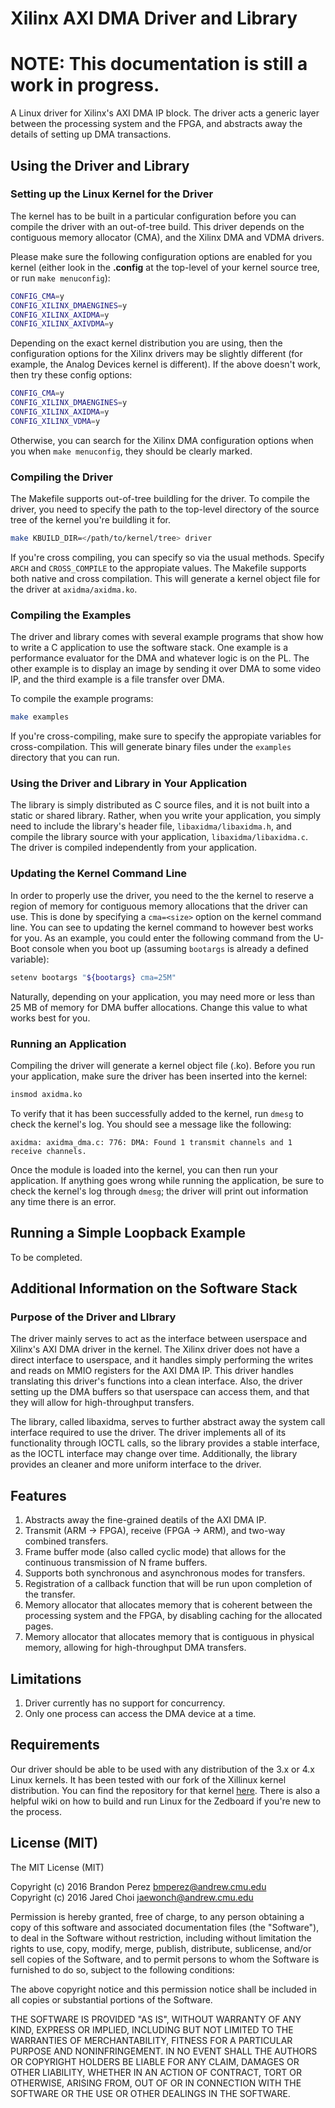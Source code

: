# Xilinx AXI DMA Driver and Library

# NOTE: This documentation is still a work in progress.

A Linux driver for Xilinx's AXI DMA IP block. The driver acts a generic layer between the processing system and the FPGA, and abstracts away the details of setting up DMA transactions. 

## Using the Driver and Library

### Setting up the Linux Kernel for the Driver

The kernel has to be built in a particular configuration before you can compile the driver with an out-of-tree build. This driver depends on the contiguous memory allocator (CMA), and the Xilinx DMA and VDMA drivers. 

Please make sure the following configuration options are enabled for you kernel (either look in the **.config** at the top-level of your kernel source tree, or run `make menuconfig`):
```bash
CONFIG_CMA=y
CONFIG_XILINX_DMAENGINES=y
CONFIG_XILINX_AXIDMA=y
CONFIG_XILINX_AXIVDMA=y
```

Depending on the exact kernel distribution you are using, then the configuration options for the Xilinx drivers may be slightly different (for example, the Analog Devices kernel is different). If the above doesn't work, then try these config options:
```bash
CONFIG_CMA=y
CONFIG_XILINX_DMAENGINES=y
CONFIG_XILINX_AXIDMA=y
CONFIG_XILINX_VDMA=y
```

Otherwise, you can search for the Xilinx DMA configuration options when you when `make menuconfig`, they should be clearly marked.

### Compiling the Driver

The Makefile supports out-of-tree buildling for the driver. To compile the driver, you need to specify the path to the top-level directory of the source tree of the kernel you're buildling it for.
```bash
make KBUILD_DIR=</path/to/kernel/tree> driver
```

If you're cross compiling, you can specify so via the usual methods. Specify `ARCH` and `CROSS_COMPILE` to the appropiate values. The Makefile supports both native and cross compilation. This will generate a kernel object file for the driver at `axidma/axidma.ko`. 

### Compiling the Examples

The driver and library comes with several example programs that show how to write a C application to use the software stack. One example is a performance evaluator for the DMA and whatever logic is on the PL. The other example is to display an image by sending it over DMA to some video IP, and the third example is a file transfer over DMA.

To compile the example programs:
```bash
make examples
```

If you're cross-compiling, make sure to specify the appropiate variables for cross-compilation. This will generate binary files under the `examples` directory that you can run.

### Using the Driver and Library in Your Application

The library is simply distributed as C source files, and it is not built into a static or shared library. Rather, when you write your application, you simply need to include the library's header file, `libaxidma/libaxidma.h`, and compile the library source with your application, `libaxidma/libaxidma.c`. The driver is compiled independently from your application.

### Updating the Kernel Command Line

In order to properly use the driver, you need to the the kernel to reserve a region of memory for contiguous memory allocations that the driver can use. This is done by specifying a `cma=<size>` option on the kernel command line. You can see to updating the kernel command to however best works for you. As an example, you could enter the following command from the U-Boot console when you boot up (assuming `bootargs` is already a defined variable):
```bash
setenv bootargs "${bootargs} cma=25M"
```

Naturally, depending on your application, you may need more or less than 25 MB of memory for DMA buffer allocations. Change this value to what works best for you.

### Running an Application

Compiling the driver will generate a kernel object file (.ko). Before you run your application, make sure the driver has been inserted into the kernel:
```bash
insmod axidma.ko
```

To verify that it has been successfully added to the kernel, run `dmesg` to check the kernel's log. You should see a message like the following:
```
axidma: axidma_dma.c: 776: DMA: Found 1 transmit channels and 1 receive channels.
```

Once the module is loaded into the kernel, you can then run your application. If anything goes wrong while running the application, be sure to check the kernel's log through `dmesg`; the driver will print out information any time there is an error.

## Running a Simple Loopback Example

To be completed.

## Additional Information on the Software Stack

### Purpose of the Driver and LIbrary

The driver mainly serves to act as the interface between userspace and Xilinx's AXI DMA driver in the kernel. The Xilinx driver does not have a direct interface to userspace, and it handles simply performing the writes and reads on MMIO registers for the AXI DMA IP. This driver handles translating this driver's functions into a clean interface. Also, the driver setting up the DMA buffers so that userspace can access them, and that they will allow for high-throughput transfers. 

The library, called libaxidma, serves to further abstract away the system call interface required to use the driver. The driver implements all of its functionality through IOCTL calls, so the library provides a stable interface, as the IOCTL interface may change over time. Additionally, the library provides an cleaner and more uniform interface to the driver.

## Features

1. Abstracts away the fine-grained deatils of the AXI DMA IP.
2. Transmit (ARM -> FPGA), receive (FPGA -> ARM), and two-way combined transfers.
3. Frame buffer mode (also called cyclic mode) that allows for the continuous transmission of N frame buffers.
3. Supports both synchronous and asynchronous modes for transfers.
4. Registration of a callback function that will be run upon completion of the transfer.
5. Memory allocator that allocates memory that is coherent between the processing system and the FPGA, by disabling caching for the allocated pages.
6. Memory allocator that allocates memory that is contiguous in physical memory, allowing for high-throughput DMA transfers.

## Limitations

1. Driver currently has no support for concurrency.
2. Only one process can access the DMA device at a time.

## Requirements

Our driver should be able to be used with any distribution of the 3.x or 4.x Linux kernels. It has been tested with our fork of the Xillinux kernel distribution. You can find the repository for that kernel [here](https://github.com/bperez77/zynq_linux). There is also a helpful wiki on how to build and run Linux for the Zedboard if you're new to the process.

## License (MIT)

The MIT License (MIT)

Copyright (c) 2016 Brandon Perez <bmperez@andrew.cmu.edu> <br>
Copyright (c) 2016 Jared Choi <jaewonch@andrew.cmu.edu>

Permission is hereby granted, free of charge, to any person obtaining a copy
of this software and associated documentation files (the "Software"), to deal
in the Software without restriction, including without limitation the rights
to use, copy, modify, merge, publish, distribute, sublicense, and/or sell
copies of the Software, and to permit persons to whom the Software is
furnished to do so, subject to the following conditions:

The above copyright notice and this permission notice shall be included in all
copies or substantial portions of the Software.

THE SOFTWARE IS PROVIDED "AS IS", WITHOUT WARRANTY OF ANY KIND, EXPRESS OR
IMPLIED, INCLUDING BUT NOT LIMITED TO THE WARRANTIES OF MERCHANTABILITY,
FITNESS FOR A PARTICULAR PURPOSE AND NONINFRINGEMENT. IN NO EVENT SHALL THE
AUTHORS OR COPYRIGHT HOLDERS BE LIABLE FOR ANY CLAIM, DAMAGES OR OTHER
LIABILITY, WHETHER IN AN ACTION OF CONTRACT, TORT OR OTHERWISE, ARISING FROM,
OUT OF OR IN CONNECTION WITH THE SOFTWARE OR THE USE OR OTHER DEALINGS IN THE
SOFTWARE.
